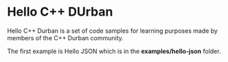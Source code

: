 # Hello C++ DUrban
Hello C++ Durban is a set of code samples for learning purposes made by members of the C++ Durban community.

The first example is Hello JSON which is in the __examples/hello-json__ folder.
